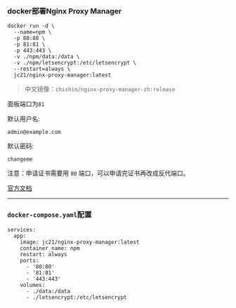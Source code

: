 ###  docker部署Nginx Proxy Manager


```
docker run -d \
  --name=npm \
  -p 80:80 \
  -p 81:81 \
  -p 443:443 \
  -v ./npm/data:/data \
  -v ./npm/letsencrypt:/etc/letsencrypt \
  --restart=always \
  jc21/nginx-proxy-manager:latest
```

> 中文镜像：`chishin/nginx-proxy-manager-zh:release`

面板端口为`81`


默认用户名: 
```
admin@example.com
```

默认密码: 
```
changeme
```

注意：申请证书需要用 `80` 端口，可以申请完证书再改成反代端口。



[官方文档](https://nginxproxymanager.com/advanced-config/)

---

### `docker-compose.yaml`配置

```
services:
  app:
    image: jc21/nginx-proxy-manager:latest
    container_name: npm
    restart: always
    ports:
      - '80:80'
      - '81:81'
      - '443:443'
    volumes:
      - ./data:/data
      - ./letsencrypt:/etc/letsencrypt
```
